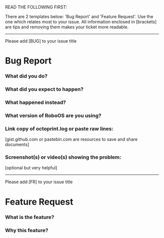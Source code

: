 READ THE FOLLOWING FIRST:

There are 2 templates below: 'Bug Report' and 'Feature Request'. Use the one which relates most to your issue. All information enclosed in [brackets] are tips and removing them makes your ticket more readable.

-----------------------------------------------------------------------------
Please add [BUG] to your issue title
# Bug Report

### What did you do?


### What did you expect to happen?


### What happened instead?


### What version of RoboOS are you using?


### Link copy of octoprint.log or paste raw lines:

[gist.github.com or pastebin.com are resources to save and share documents]

### Screenshot(s) or video(s) showing the problem:

[optional but very helpful]

-----------------------------------------------------------------------------
Please add [FR] to your issue title
# Feature Request

### What is the feature?


### Why this feature?
